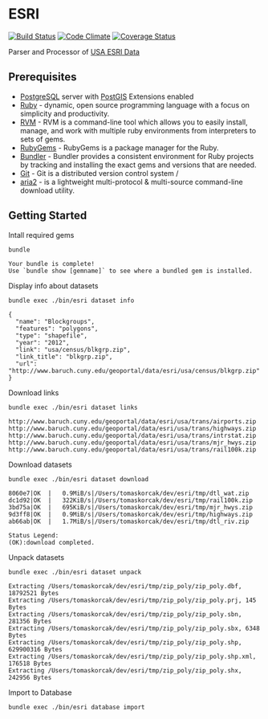 # ESRI

[![Build Status](https://travis-ci.org/korczis/esri.svg?branch=master)](https://travis-ci.org/korczis/esri)
[![Code Climate](https://codeclimate.com/github/korczis/esri/badges/gpa.svg)](https://codeclimate.com/github/korczis/esri)
[![Coverage Status](https://coveralls.io/repos/korczis/esri/badge.png)](https://coveralls.io/r/korczis/esri)

Parser and Processor of [USA ESRI Data](http://www.baruch.cuny.edu/geoportal/data/esri/esri_usa.htm)

## Prerequisites

- [PostgreSQL](http://www.postgresql.org/) server with [PostGIS](http://postgis.net/install/) Extensions enabled
- [Ruby](https://www.ruby-lang.org/en/) -  dynamic, open source programming language with a focus on simplicity and productivity. 
- [RVM](http://rvm.io/) - RVM is a command-line tool which allows you to easily install, manage, and work with multiple ruby environments from interpreters to sets of gems.
- [RubyGems](https://rubygems.org/pages/download) - RubyGems is a package manager for the Ruby.
- [Bundler](http://bundler.io/) - Bundler provides a consistent environment for Ruby projects by tracking and installing the exact gems and versions that are needed. 
- [Git](http://git-scm.com/downloads) - Git is a distributed version control system /
- [aria2](http://aria2.sourceforge.net/) - is a lightweight multi-protocol & multi-source command-line download utility. 

## Getting Started

Intall required gems

```
bundle

Your bundle is complete!
Use `bundle show [gemname]` to see where a bundled gem is installed.
```

Display info about datasets

```
bundle exec ./bin/esri dataset info

{
  "name": "Blockgroups",
  "features": "polygons",
  "type": "shapefile",
  "year": "2012",
  "link": "usa/census/blkgrp.zip",
  "link_title": "blkgrp.zip",
  "url": "http://www.baruch.cuny.edu/geoportal/data/esri/usa/census/blkgrp.zip"
}
```

Download links

```
bundle exec ./bin/esri dataset links

http://www.baruch.cuny.edu/geoportal/data/esri/usa/trans/airports.zip
http://www.baruch.cuny.edu/geoportal/data/esri/usa/trans/highways.zip
http://www.baruch.cuny.edu/geoportal/data/esri/usa/trans/intrstat.zip
http://www.baruch.cuny.edu/geoportal/data/esri/usa/trans/mjr_hwys.zip
http://www.baruch.cuny.edu/geoportal/data/esri/usa/trans/rail100k.zip
```

Download datasets

```
bundle exec ./bin/esri dataset download

8060e7|OK  |   0.9MiB/s|/Users/tomaskorcak/dev/esri/tmp/dtl_wat.zip
dc1d92|OK  |   322KiB/s|/Users/tomaskorcak/dev/esri/tmp/rail100k.zip
3bd75a|OK  |   695KiB/s|/Users/tomaskorcak/dev/esri/tmp/mjr_hwys.zip
9d3ff8|OK  |   0.9MiB/s|/Users/tomaskorcak/dev/esri/tmp/highways.zip
ab66ab|OK  |   1.7MiB/s|/Users/tomaskorcak/dev/esri/tmp/dtl_riv.zip

Status Legend:
(OK):download completed.
```

Unpack datasets

```
bundle exec ./bin/esri dataset unpack

Extracting /Users/tomaskorcak/dev/esri/tmp/zip_poly/zip_poly.dbf, 18792521 Bytes
Extracting /Users/tomaskorcak/dev/esri/tmp/zip_poly/zip_poly.prj, 145 Bytes
Extracting /Users/tomaskorcak/dev/esri/tmp/zip_poly/zip_poly.sbn, 281356 Bytes
Extracting /Users/tomaskorcak/dev/esri/tmp/zip_poly/zip_poly.sbx, 6348 Bytes
Extracting /Users/tomaskorcak/dev/esri/tmp/zip_poly/zip_poly.shp, 629900316 Bytes
Extracting /Users/tomaskorcak/dev/esri/tmp/zip_poly/zip_poly.shp.xml, 176518 Bytes
Extracting /Users/tomaskorcak/dev/esri/tmp/zip_poly/zip_poly.shx, 242956 Bytes
```

Import to Database

```
bundle exec ./bin/esri database import
```

